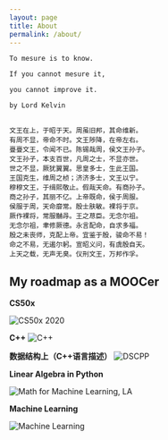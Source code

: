 ```yaml
---
layout: page
title: About
permalink: /about/
---
```

    To mesure is to know. 

    If you cannot mesure it, 

    you cannot improve it. 

    by Lord Kelvin


    文王在上，于昭于天。周虽旧邦，其命维新。
    有周不显，帝命不时。文王陟降，在帝左右。
    亹亹文王，令闻不已。陈锡哉周，侯文王孙子。
    文王孙子，本支百世，凡周之士，不显亦世。
    世之不显，厥犹翼翼。思皇多士，生此王国。
    王国克生，维周之桢；济济多士，文王以宁。
    穆穆文王，于缉熙敬止。假哉天命。有商孙子。
    商之孙子，其丽不亿。上帝既命，侯于周服。
    侯服于周，天命靡常。殷士肤敏。裸将于京。
    厥作裸将，常服黼冔。王之荩臣。无念尔祖。
    无念尔祖，聿修厥德。永言配命，自求多福。
    殷之未丧师，克配上帝。宜鉴于殷，骏命不易！
    命之不易，无遏尔躬。宣昭义问，有虞殷自天。
    上天之载，无声无臭。仪刑文王，万邦作孚。


## My roadmap as a MOOCer
**CS50x**

![CS50x 2020](https://certificates.cs50.io/36a6ba8f-4023-4518-bc37-c76d1348de89.png?size=A4)


**C++**
![C++](https://www.sololearn.com/certificates/course/en/20838368/1051/landscape/png)


**数据结构上（C++语言描述）**
![DSCPP](https://i.loli.net/2021/08/02/QkzYL9SheAJfnwP.png)

**Linear Algebra in Python**

![Math for Machine Learning, LA](https://s3.amazonaws.com/coursera_assets/meta_images/generated/CERTIFICATE_LANDING_PAGE/CERTIFICATE_LANDING_PAGE~X4H4RRZHE8HP/CERTIFICATE_LANDING_PAGE~X4H4RRZHE8HP.jpeg)


**Machine Learning**

![Machine Learning](https://s3.amazonaws.com/coursera_assets/meta_images/generated/CERTIFICATE_LANDING_PAGE/CERTIFICATE_LANDING_PAGE~4HLMCQ5U8B6F/CERTIFICATE_LANDING_PAGE~4HLMCQ5U8B6F.jpeg)







